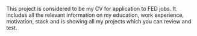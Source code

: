 This project is considered to be my CV for application to FED jobs. It includes all the relevant information on my education, work experience, motivation, stack and is showing all my projects which you can review and test.

